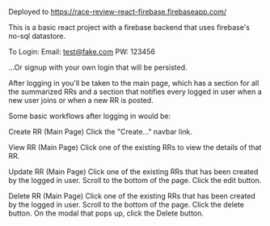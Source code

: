 Deployed to https://race-review-react-firebase.firebaseapp.com/

This is a basic react project with a firebase backend that uses firebase's no-sql datastore.

To Login:
Email: test@fake.com
PW: 123456

...Or signup with your own login that will be persisted.

After logging in you'll be taken to the main page, which has a section for all the summarized RRs and a section that notifies every logged in user when a new user joins or when a new RR is posted.

Some basic workflows after logging in would be:

Create RR
(Main Page) Click the "Create..." navbar link.

View RR
(Main Page) Click one of the existing RRs to view the details of that RR.

Update RR
(Main Page) Click one of the existing RRs that has been created by the logged in user. Scroll to the bottom of the page. Click the edit button.

Delete RR
(Main Page) Click one of the existing RRs that has been created by the logged in user. Scroll to the bottom of the page. Click the delete button. On the modal that pops up, click the Delete button.
